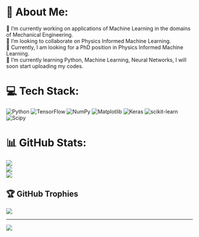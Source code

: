 # 💫 About Me:
🔭 I’m currently working on applications of Machine Learning in the domains of Mechanical Engineering. <br>👯 I’m looking to collaborate on Physics Informed Machine Learning. <br>🤝 Currently, I am looking for a PhD position in Physics Informed Machine Learning. <br>🌱 I’m currently learning Python, Machine Learning, Neural Networks, I will soon start uploading my codes. 


# 💻 Tech Stack:
![Python](https://img.shields.io/badge/python-3670A0?style=plastic&logo=python&logoColor=ffdd54) ![TensorFlow](https://img.shields.io/badge/TensorFlow-%23FF6F00.svg?style=plastic&logo=TensorFlow&logoColor=white) ![NumPy](https://img.shields.io/badge/numpy-%23013243.svg?style=plastic&logo=numpy&logoColor=white) ![Matplotlib](https://img.shields.io/badge/Matplotlib-%23ffffff.svg?style=plastic&logo=Matplotlib&logoColor=black) ![Keras](https://img.shields.io/badge/Keras-%23D00000.svg?style=plastic&logo=Keras&logoColor=white) ![scikit-learn](https://img.shields.io/badge/scikit--learn-%23F7931E.svg?style=plastic&logo=scikit-learn&logoColor=white) ![Scipy](https://img.shields.io/badge/SciPy-%230C55A5.svg?style=plastic&logo=scipy&logoColor=%white)
# 📊 GitHub Stats:
![](https://github-readme-stats.vercel.app/api?username=MechAnkit&theme=github_dark&hide_border=false&include_all_commits=true&count_private=true)<br/>
![](https://github-readme-streak-stats.herokuapp.com/?user=MechAnkit&theme=github_dark&hide_border=false)<br/>
![](https://github-readme-stats.vercel.app/api/top-langs/?username=MechAnkit&theme=github_dark&hide_border=false&include_all_commits=true&count_private=true&layout=compact)

## 🏆 GitHub Trophies
![](https://github-profile-trophy.vercel.app/?username=MechAnkit&theme=radical&no-frame=true&no-bg=true&margin-w=4)

---
[![](https://visitcount.itsvg.in/api?id=MechAnkit&icon=0&color=1)](https://visitcount.itsvg.in)

<!-- Proudly created with GPRM ( https://gprm.itsvg.in ) -->
